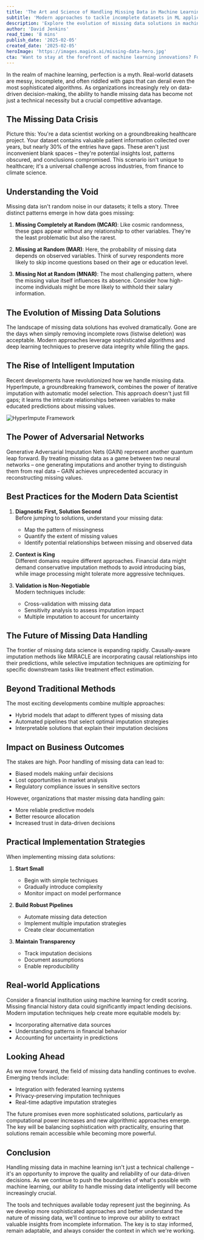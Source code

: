 ```yaml
---
title: 'The Art and Science of Handling Missing Data in Machine Learning: A Comprehensive Guide'
subtitle: 'Modern approaches to tackle incomplete datasets in ML applications'
description: 'Explore the evolution of missing data solutions in machine learning, from basic deletion methods to sophisticated AI-powered imputation techniques. Learn how modern approaches like HyperImpute and GAIN are revolutionizing how we handle incomplete datasets, and discover best practices for implementing these solutions in real-world scenarios.'
author: 'David Jenkins'
read_time: '8 mins'
publish_date: '2025-02-05'
created_date: '2025-02-05'
heroImage: 'https://images.magick.ai/missing-data-hero.jpg'
cta: 'Want to stay at the forefront of machine learning innovations? Follow us on LinkedIn for regular updates on cutting-edge ML techniques and best practices in data science.'
---
```


In the realm of machine learning, perfection is a myth. Real-world datasets are messy, incomplete, and often riddled with gaps that can derail even the most sophisticated algorithms. As organizations increasingly rely on data-driven decision-making, the ability to handle missing data has become not just a technical necessity but a crucial competitive advantage.

## The Missing Data Crisis

Picture this: You're a data scientist working on a groundbreaking healthcare project. Your dataset contains valuable patient information collected over years, but nearly 30% of the entries have gaps. These aren't just inconvenient blank spaces – they're potential insights lost, patterns obscured, and conclusions compromised. This scenario isn't unique to healthcare; it's a universal challenge across industries, from finance to climate science.

## Understanding the Void

Missing data isn't random noise in our datasets; it tells a story. Three distinct patterns emerge in how data goes missing:

1. **Missing Completely at Random (MCAR)**: Like cosmic randomness, these gaps appear without any relationship to other variables. They're the least problematic but also the rarest.

2. **Missing at Random (MAR)**: Here, the probability of missing data depends on observed variables. Think of survey respondents more likely to skip income questions based on their age or education level.

3. **Missing Not at Random (MNAR)**: The most challenging pattern, where the missing value itself influences its absence. Consider how high-income individuals might be more likely to withhold their salary information.

## The Evolution of Missing Data Solutions

The landscape of missing data solutions has evolved dramatically. Gone are the days when simply removing incomplete rows (listwise deletion) was acceptable. Modern approaches leverage sophisticated algorithms and deep learning techniques to preserve data integrity while filling the gaps.

## The Rise of Intelligent Imputation

Recent developments have revolutionized how we handle missing data. HyperImpute, a groundbreaking framework, combines the power of iterative imputation with automatic model selection. This approach doesn't just fill gaps; it learns the intricate relationships between variables to make educated predictions about missing values.

![HyperImpute Framework](https://example.com/hyperimpute-image.jpg)

## The Power of Adversarial Networks

Generative Adversarial Imputation Nets (GAIN) represent another quantum leap forward. By treating missing data as a game between two neural networks – one generating imputations and another trying to distinguish them from real data – GAIN achieves unprecedented accuracy in reconstructing missing values.

## Best Practices for the Modern Data Scientist

1. **Diagnostic First, Solution Second**  
   Before jumping to solutions, understand your missing data:
   - Map the pattern of missingness
   - Quantify the extent of missing values
   - Identify potential relationships between missing and observed data

2. **Context is King**  
   Different domains require different approaches. Financial data might demand conservative imputation methods to avoid introducing bias, while image processing might tolerate more aggressive techniques.

3. **Validation is Non-Negotiable**  
   Modern techniques include:
   - Cross-validation with missing data
   - Sensitivity analysis to assess imputation impact
   - Multiple imputation to account for uncertainty

## The Future of Missing Data Handling

The frontier of missing data science is expanding rapidly. Causally-aware imputation methods like MIRACLE are incorporating causal relationships into their predictions, while selective imputation techniques are optimizing for specific downstream tasks like treatment effect estimation.

## Beyond Traditional Methods

The most exciting developments combine multiple approaches:
- Hybrid models that adapt to different types of missing data
- Automated pipelines that select optimal imputation strategies
- Interpretable solutions that explain their imputation decisions

## Impact on Business Outcomes

The stakes are high. Poor handling of missing data can lead to:
- Biased models making unfair decisions
- Lost opportunities in market analysis
- Regulatory compliance issues in sensitive sectors

However, organizations that master missing data handling gain:
- More reliable predictive models
- Better resource allocation
- Increased trust in data-driven decisions

## Practical Implementation Strategies

When implementing missing data solutions:

1. **Start Small**  
   - Begin with simple techniques
   - Gradually introduce complexity
   - Monitor impact on model performance

2. **Build Robust Pipelines**  
   - Automate missing data detection
   - Implement multiple imputation strategies
   - Create clear documentation

3. **Maintain Transparency**  
   - Track imputation decisions
   - Document assumptions
   - Enable reproducibility

## Real-world Applications

Consider a financial institution using machine learning for credit scoring. Missing financial history data could significantly impact lending decisions. Modern imputation techniques help create more equitable models by:
- Incorporating alternative data sources
- Understanding patterns in financial behavior
- Accounting for uncertainty in predictions

## Looking Ahead

As we move forward, the field of missing data handling continues to evolve. Emerging trends include:
- Integration with federated learning systems
- Privacy-preserving imputation techniques
- Real-time adaptive imputation strategies

The future promises even more sophisticated solutions, particularly as computational power increases and new algorithmic approaches emerge. The key will be balancing sophistication with practicality, ensuring that solutions remain accessible while becoming more powerful.

## Conclusion

Handling missing data in machine learning isn't just a technical challenge – it's an opportunity to improve the quality and reliability of our data-driven decisions. As we continue to push the boundaries of what's possible with machine learning, our ability to handle missing data intelligently will become increasingly crucial.

The tools and techniques available today represent just the beginning. As we develop more sophisticated approaches and better understand the nature of missing data, we'll continue to improve our ability to extract valuable insights from incomplete information. The key is to stay informed, remain adaptable, and always consider the context in which we're working.